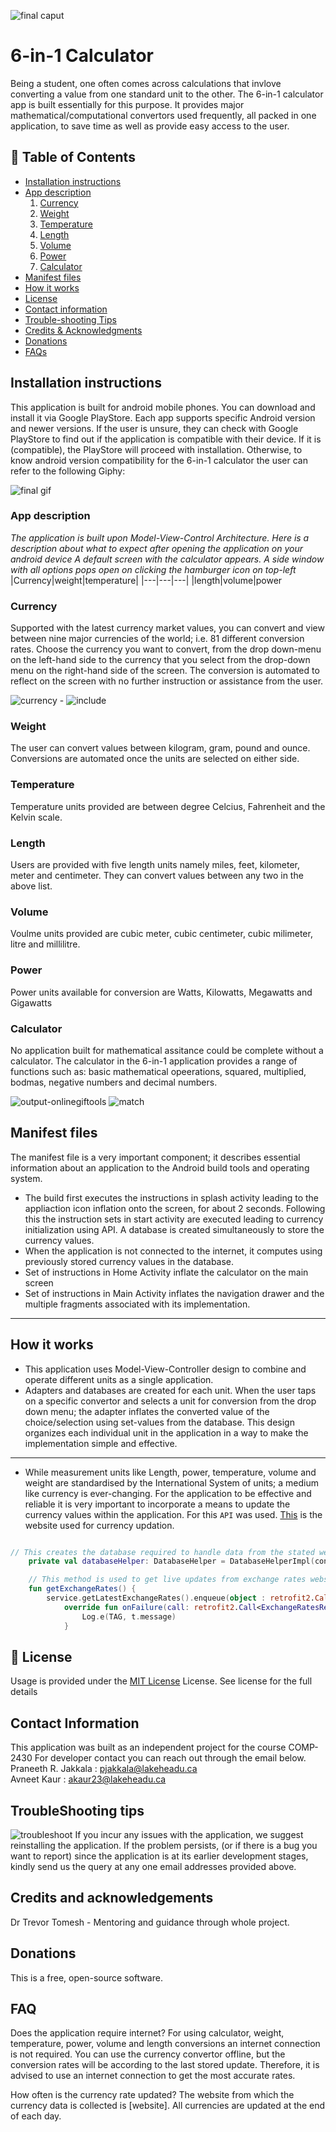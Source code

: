 ![final caput](https://user-images.githubusercontent.com/70349256/115798646-b9acb680-a3a4-11eb-9b65-94a675f61030.jpg)

# 6-in-1 Calculator



Being a student, one often comes across calculations that invlove converting a value from one standard unit to the other. The 6-in-1 calculator app is built essentially for this purpose. It provides major mathematical/computational convertors used frequently, all packed in one application, to save time as well as provide easy access to the user.

## 🚩 Table of Contents
- [Installation instructions](#Installation-instructions)
- [App description](#App-description)
  1. [Currency](#Currency)
  2. [Weight](#Weight)
  3. [Temperature](#Temperature)
  4. [Length](#Length)
  5. [Volume](#Volume)
  6. [Power](#Power)
  7. [Calculator](#Calculator)   
- [Manifest files](#Manifest-files)
- [How it works](#How-it-works)
- [License](#License)
- [Contact information](#Contact-Information)
- [Trouble-shooting Tips](#TroubleShooting-tips)
- [Credits & Acknowledgments](#Credits-and-acknowledgements)
- [Donations](#Donations)
- [FAQs](#FAQ)


##  **Installation instructions** 

This application is built for android mobile phones. You can download and install it via Google PlayStore. Each app supports specific Android version and newer versions. If the user is unsure, they can check with Google PlayStore to find out if the application is compatible with their device. If it is (compatible), the PlayStore will proceed with installation. Otherwise, to know android version compatibility for the 6-in-1 calculator the user can refer to the following Giphy: 

![final gif](https://user-images.githubusercontent.com/70349256/115795213-7f8be680-a39d-11eb-955d-517c6c28e66c.gif)




### **App description**
_The application is built upon Model-View-Control Architecture. Here is a description about what to expect after opening the application on your android device
A default screen with the calculator appears. A side window with all options pops open on clicking the hamburger icon on top-left_
|Currency|weight|temperature|
|---|---|---|
|length|volume|power

### Currency
Supported with the latest currency market values, you can convert and view between nine major currencies of the world; i.e. 81 different conversion rates. 
Choose the currency you want to convert, from the drop down-menu on the left-hand side to the currency that you select from the drop-down menu on the right-hand side of the screen. The conversion is automated to reflect on the screen with no further instruction or assistance from the user.

![currency](https://user-images.githubusercontent.com/70349256/115792221-e1e1e880-a397-11eb-986e-52f87ca71c34.jpeg)  - ![include](https://user-images.githubusercontent.com/70349256/115806827-7b6bc300-a3b5-11eb-9b8d-88a21d008362.JPG)




### Weight
The user can convert values between kilogram, gram, pound and ounce. Conversions are automated once the units are selected on either side.  
### Temperature
Temperature units provided are between degree Celcius, Fahrenheit and the Kelvin scale. 
### Length
Users are provided with five length units namely miles, feet, kilometer, meter and centimeter. They can convert values between any two in the above list.
### Volume
Voulme units provided are cubic meter, cubic centimeter, cubic milimeter, litre and millilitre.
### Power
Power units available for conversion are Watts, Kilowatts, Megawatts and Gigawatts
### Calculator
No application built for mathematical assitance could be complete without a calculator. The calculator in the 6-in-1 application provides a range of functions such as: basic mathematical opeerations, squared, multiplied, bodmas, negative numbers and decimal numbers.

![output-onlinegiftools](https://user-images.githubusercontent.com/70349256/115795665-53249a00-a39e-11eb-8915-f00c1881ea58.gif)  ![match](https://user-images.githubusercontent.com/70349256/115807808-4b252400-a3b7-11eb-9321-f73a450115c8.JPG)



## Manifest files
The manifest file is a very important component; it describes essential information about an application to the Android build tools and operating system. <br/>
* The build first executes the instructions in splash activity leading to the appliaction icon inflation onto the screen, for about 2 seconds. Following this the instruction sets in start activity are executed leading to currency initialization using API. A database is created simultaneously to store the currency values.
* When the application is not connected to the internet, it computes using previously stored currency values in the database. 
* Set of instructions in Home Activity inflate the calculator on the main screen
* Set of instructions in Main Activity inflates the navigation drawer and the multiple fragments associated with its implementation. 
___

## How it works
* This application uses Model-View-Controller design to combine and operate different units as a single application. 
* Adapters and databases are created for each unit. When the user taps on a specific convertor and selects a unit for conversion from the drop down menu; the adapter inflates the converted value of the choice/selection using set-values from the database. This design organizes each individual unit in the application in a way to make the implementation simple and effective.

***
* While measurement units like Length, power, temperature, volume and weight are standardised by the International System of units; a medium like currency is ever-changing. For the application to be effective and reliable it is very important to incorporate a means to update the currency values within the application. For this `API` was used. [This](https://openexchangerates.org/) is the website used for currency updation.

```kotlin

// This creates the database required to handle data from the stated website
    private val databaseHelper: DatabaseHelper = DatabaseHelperImpl(context)

    // This method is used to get live updates from exchange rates website using api and uses different method to handle the situations
    fun getExchangeRates() {
        service.getLatestExchangeRates().enqueue(object : retrofit2.Callback<ExchangeRatesResponse> {
            override fun onFailure(call: retrofit2.Call<ExchangeRatesResponse>, t: Throwable) {
                Log.e(TAG, t.message)
            }
```

## 📜 License
Usage is provided under the [MIT License](https://opensource.org/licenses/MIT) License. See license for the full details

## Contact Information
This application was built as an independent project for the course COMP-2430 For developer contact you can reach out through the email below. <br/>
Praneeth R. Jakkala : pjakkala@lakeheadu.ca <br/>
Avneet Kaur : akaur23@lakeheadu.ca


## TroubleShooting tips
![troubleshoot](https://user-images.githubusercontent.com/82283086/114631675-10bad900-9c8b-11eb-9b09-056f03349d47.png)
If you incur any issues with the application, we suggest reinstalling the application. If the problem persists, (or if there is a bug you want to report) since the application is at its earlier development stages, kindly send us the query at any one email addresses provided above.

## Credits and acknowledgements
Dr Trevor Tomesh - Mentoring and guidance through whole project.


## Donations
This is a free, open-source software.

## FAQ
Does the application require internet?
For using calculator, weight, temperature, power, volume and length conversions an internet connection is not required. You can use the currency convertor offline, but the conversion rates will be according to the last stored update. Therefore, it is advised to use an internet connection to get the most accurate rates.

How often is the currency rate updated?
The website from which the currency data is collected is [website]. All currencies are updated at the end of each day.

